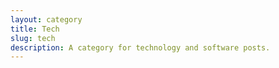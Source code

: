 ```yaml
---
layout: category
title: Tech
slug: tech
description: A category for technology and software posts.
---
```


